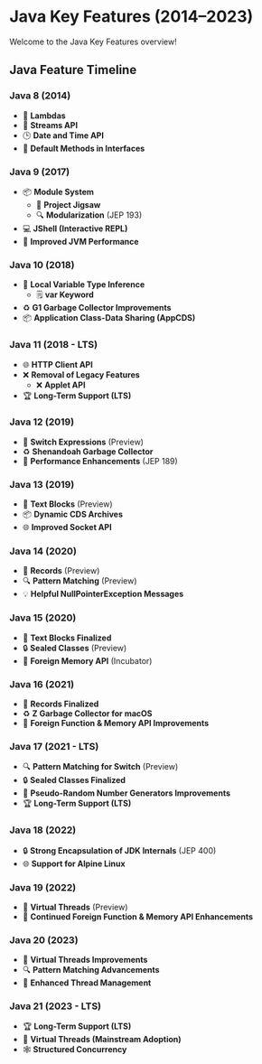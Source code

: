 # Java Key Features (2014–2023)

Welcome to the Java Key Features overview!

## Java Feature Timeline

### Java 8 (2014)  
- 🔄 **Lambdas**  
- 🌊 **Streams API**  
- 🕒 **Date and Time API**  
- 🔧 **Default Methods in Interfaces**  

### Java 9 (2017)  
- 📦 **Module System**  
  - 🔧 **Project Jigsaw**  
  - 🔍 **Modularization** (JEP 193)  
- 💻 **JShell (Interactive REPL)**  
- 🚀 **Improved JVM Performance**  

### Java 10 (2018)  
- 📝 **Local Variable Type Inference**  
  - 🗒️ **var Keyword**  
- ♻️ **G1 Garbage Collector Improvements**  
- 📦 **Application Class-Data Sharing (AppCDS)**  

### Java 11 (2018 - LTS)  
- 🌐 **HTTP Client API**  
- ❌ **Removal of Legacy Features**  
  - ❌ **Applet API**  
- 🏆 **Long-Term Support (LTS)**  

### Java 12 (2019)  
- 🔄 **Switch Expressions** (Preview)  
- ♻️ **Shenandoah Garbage Collector**  
- 🚀 **Performance Enhancements** (JEP 189)  

### Java 13 (2019)  
- 📄 **Text Blocks** (Preview)  
- 📦 **Dynamic CDS Archives**  
- 🌐 **Improved Socket API**  

### Java 14 (2020)  
- 🔄 **Records** (Preview)  
- 🔍 **Pattern Matching** (Preview)  
- 💡 **Helpful NullPointerException Messages**  

### Java 15 (2020)  
- 📄 **Text Blocks Finalized**  
- 🔒 **Sealed Classes** (Preview)  
- 🧠 **Foreign Memory API** (Incubator)  

### Java 16 (2021)  
- 🔄 **Records Finalized**  
- ♻️ **Z Garbage Collector for macOS**  
- 🚀 **Foreign Function & Memory API Improvements**  

### Java 17 (2021 - LTS)  
- 🔍 **Pattern Matching for Switch** (Preview)  
- 🔒 **Sealed Classes Finalized**  
- 🎲 **Pseudo-Random Number Generators Improvements**  
- 🏆 **Long-Term Support (LTS)**  

### Java 18 (2022)  
- 🔒 **Strong Encapsulation of JDK Internals** (JEP 400)  
- 🌐 **Support for Alpine Linux**  

### Java 19 (2022)  
- 🧵 **Virtual Threads** (Preview)  
- 🚀 **Continued Foreign Function & Memory API Enhancements**  

### Java 20 (2023)  
- 🧵 **Virtual Threads Improvements**  
- 🔍 **Pattern Matching Advancements**  
- 🔄 **Enhanced Thread Management**  

### Java 21 (2023 - LTS)  
- 🏆 **Long-Term Support (LTS)**  
- 🧵 **Virtual Threads (Mainstream Adoption)**  
- 🕸️ **Structured Concurrency**  
